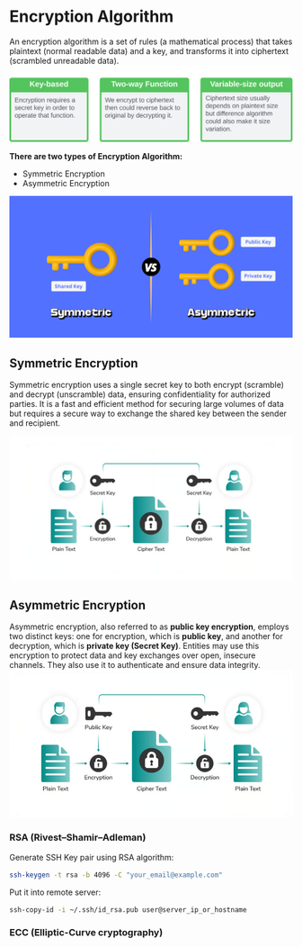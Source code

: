 # Encryption Algorithm
An encryption algorithm is a set of rules (a mathematical process) that takes plaintext (normal readable data) and a key, and transforms it into ciphertext (scrambled unreadable data).
![Encryption Algorithm Img](/docs/img/EncryptionAlgorithm.svg "Encryption Algorithm")

**There are two types of Encryption Algorithm:**

- Symmetric Encryption
- Asymmetric Encryption

![Symmetric vs Asymmetric algorithm Img](/docs/img/Symmetric-vs-Asymmetric.png "Symmetric vs Asymmetric algorithm")

## Symmetric Encryption
Symmetric encryption uses a single secret key to both encrypt (scramble) and decrypt (unscramble) data, ensuring confidentiality for authorized parties. It is a fast and efficient method for securing large volumes of data but requires a secure way to exchange the shared key between the sender and recipient.

![Symmetric Encryption Img](/docs/img/SymmetricEncryption.png "Symmetric Encryption")

## Asymmetric Encryption
Asymmetric encryption, also referred to as **public key encryption**, employs two distinct keys: one for encryption, which is **public key**, and another for decryption, which is **private key (Secret Key)**. Entities may use this encryption to protect data and key exchanges over open, insecure channels. They also use it to authenticate and ensure data integrity.
![Asymmetric Encryption Img](/docs/img/AsymmetricEncryption.png "Asymmetric Encryption")

### RSA (Rivest–Shamir–Adleman)
Generate SSH Key pair using RSA algorithm:
```bash
ssh-keygen -t rsa -b 4096 -C "your_email@example.com"
```
Put it into remote server:
```bash
ssh-copy-id -i ~/.ssh/id_rsa.pub user@server_ip_or_hostname
```

### ECC (Elliptic-Curve cryptography)